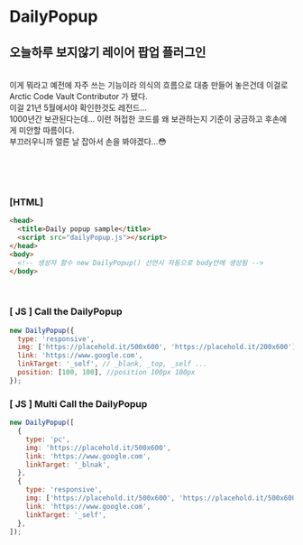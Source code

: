 # DailyPopup

## 오늘하루 보지않기 레이어 팝업 플러그인

<br>
이게 뭐라고 예전에 자주 쓰는 기능이라 의식의 흐름으로 대충 만들어 놓은건데 이걸로 Arctic Code Vault Contributor 가 됐다. <br>
이걸 21년 5월에서야 확인한것도 레전드...<br>
1000년간 보관된다는데... 이런 허접한 코드를 왜 보관하는지 기준이 궁금하고 후손에게 미안할 따름이다.<br>
부끄러우니까 얼른 날 잡아서 손을 봐야겠다...😳

<br/><br/>
<br/>

### [HTML]

```html
<head>
  <title>Daily popup sample</title>
  <script src="dailyPopup.js"></script>
</head>
<body>
  <!-- 생성자 함수 new DailyPopup() 선언시 자동으로 body안에 생성됨 -->
</body>
```

<br/>

### [ JS ] Call the DailyPopup

```js
new DailyPopup({
  type: 'responsive',
  img: ['https://placehold.it/500x600', 'https://placehold.it/200x600'], //[ pc , mobile ]
  link: 'https://www.google.com',
  linkTarget: '_self', // _blank, _top, _self ...
  position: [100, 100], //position 100px 100px
});
```

### [ JS ] Multi Call the DailyPopup

```js
new DailyPopup([
  {
    type: 'pc',
    img: 'https://placehold.it/500x600',
    link: 'https://www.google.com',
    linkTarget: '_blnak',
  },
  {
    type: 'responsive',
    img: ['https://placehold.it/500x600', 'https://placehold.it/500x600'],
    link: 'https://www.google.com',
    linkTarget: '_self',
  },
]);
```
